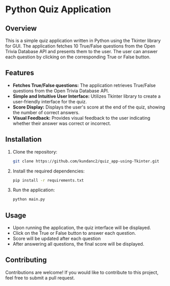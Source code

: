 # Python Quiz Application

## Overview

This is a simple quiz application written in Python using the Tkinter library for GUI. The application fetches 10 True/False questions from the Open Trivia Database API and presents them to the user. The user can answer each question by clicking on the corresponding True or False button.

## Features

- **Fetches True/False questions:** The application retrieves True/False questions from the Open Trivia Database API.
- **Simple and Intuitive User Interface:** Utilizes Tkinter library to create a user-friendly interface for the quiz.
- **Score Display:** Displays the user's score at the end of the quiz, showing the number of correct answers.
- **Visual Feedback:** Provides visual feedback to the user indicating whether their answer was correct or incorrect.

## Installation

1. Clone the repository:

    ```bash
    git clone https://github.com/kundanc2/quiz_app-using-Tkinter.git
    ```

2. Install the required dependencies:

    ```bash
    pip install -r requirements.txt
    ```

3. Run the application:

    ```bash
    python main.py
    ```

## Usage

- Upon running the application, the quiz interface will be displayed.
- Click on the True or False button to answer each question.
- Score will be updated after each question
- After answering all questions, the final score will be displayed.

## Contributing

Contributions are welcome! If you would like to contribute to this project, feel free to submit a pull request.
